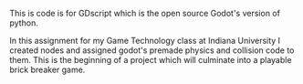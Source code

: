 This is code is for GDscript which is the open source Godot's version of python.

In this assignment for my Game Technology class at Indiana University I created nodes and
assigned godot's premade physics and collision code to them. This is the beginning of a 
project which will culminate into a playable brick breaker game.
